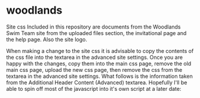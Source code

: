 # woodlands
Site css
Included in this repository are documents from the Woodlands Swim Team site from the uploaded files section, the invitational page and the help page. Also the site logo.

When making a change to the site css it is advisable to copy the contents of the css file into the textarea in the advanced site settings. Once you are happy with the changes, copy them into the main css page, remove the old main css page, upload the new css page, then remove the css from the textarea in the advanced site settings.
What follows is the information taken from the Additional Header Content (Advanced) textarea. Hopefully I'll be able to spin off most of the javascript into it's own script at a later date:
<pre>
<link href="https://swimtopia.s3.amazonaws.com/77/files/main.css?1460067429" media="screen" rel="stylesheet" type="text/css" />
<link href="https://swimtopia.s3.amazonaws.com/77/files/print.css?1461609176" media="print" rel="stylesheet" type="text/css" />
<script>
window.onload = function(){
var logo_array = document.getElementsByClassName('logo');
	var logo_img = logo_array[0].childNodes[1].childNodes[0];
	logo_img.src = "https://swimtopia.s3.amazonaws.com/77/files/Woodlands_LOGO_2015_-_G_B_on_White_537x120.jpg?1461861472";
	logo_img.width = 537;
	logo_img.height = 120;
	logo_array[0].style.display = "block";
};
</script>
</pre>
